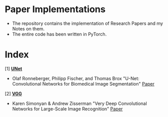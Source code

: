 # Paper Implementations  

- The repository contains the implementation of Research Papers and my Notes on them.
- The entire code has been written in PyTorch.

# Index
[1] [**UNet**](https://github.com/ishandutta0098/paper-implementations/tree/main/Architectures/UNet)
- Olaf Ronneberger, Philipp Fischer, and Thomas Brox "U-Net: Convolutional Networks for Biomedical Image Segmentation" [Paper](https://arxiv.org/pdf/1505.04597.pdf)

[2] [**VGG**]()
- Karen Simonyan & Andrew Zisserman "Very Deep Convolutional Networks for Large-Scale Image Recognition" [Paper](https://arxiv.org/abs/1409.1556)
